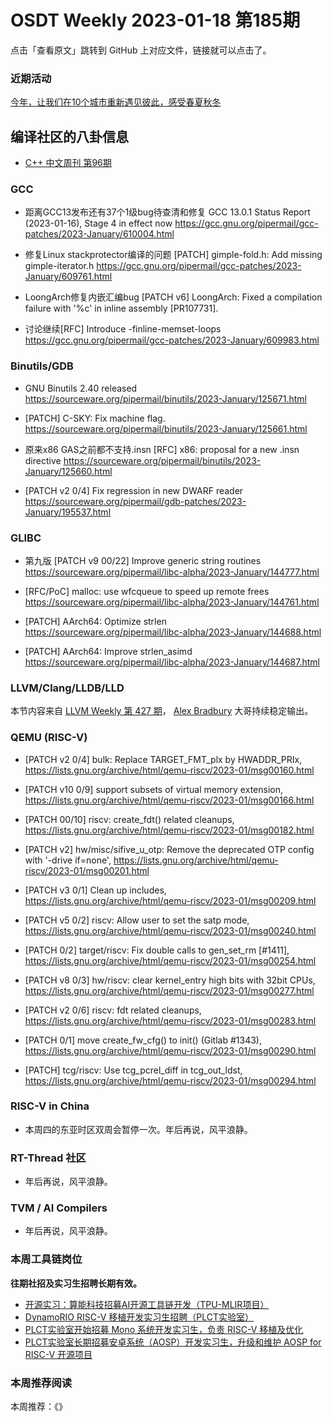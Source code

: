 # OSDT Weekly 2023-01-18 第185期

点击「查看原文」跳转到 GitHub 上对应文件，链接就可以点击了。

### 近期活动

[今年，让我们在10个城市重新遇见彼此，感受春夏秋冬](https://mp.weixin.qq.com/s/95Md8DCBQMDkwa0oLYW5Ng)

## 编译社区的八卦信息

- [C++ 中文周刊 第96期](https://mp.weixin.qq.com/s/yn4rKm_Na_Y81RyYONMVbw)

### GCC

- 距离GCC13发布还有37个1级bug待查清和修复
  GCC 13.0.1 Status Report (2023-01-16), Stage 4 in effect now
  https://gcc.gnu.org/pipermail/gcc-patches/2023-January/610004.html

- 修复Linux stackprotector编译的问题
  [PATCH] gimple-fold.h: Add missing gimple-iterator.h
  https://gcc.gnu.org/pipermail/gcc-patches/2023-January/609761.html

- LoongArch修复内嵌汇编bug
  [PATCH v6] LoongArch: Fixed a compilation failure with '%c' in inline assembly [PR107731].

- 讨论继续[RFC] Introduce -finline-memset-loops
  https://gcc.gnu.org/pipermail/gcc-patches/2023-January/609983.html

### Binutils/GDB

- GNU Binutils 2.40 released
  https://sourceware.org/pipermail/binutils/2023-January/125671.html

- [PATCH] C-SKY: Fix machine flag.
  https://sourceware.org/pipermail/binutils/2023-January/125661.html

- 原来x86 GAS之前都不支持.insn
  [RFC] x86: proposal for a new .insn directive
  https://sourceware.org/pipermail/binutils/2023-January/125660.html

- [PATCH v2 0/4] Fix regression in new DWARF reader
  https://sourceware.org/pipermail/gdb-patches/2023-January/195537.html

### GLIBC

- 第九版 [PATCH v9 00/22] Improve generic string routines
  https://sourceware.org/pipermail/libc-alpha/2023-January/144777.html

- [RFC/PoC] malloc: use wfcqueue to speed up remote frees
  https://sourceware.org/pipermail/libc-alpha/2023-January/144761.html

- [PATCH] AArch64: Optimize strlen
  https://sourceware.org/pipermail/libc-alpha/2023-January/144688.html

- [PATCH] AArch64: Improve strlen_asimd
  https://sourceware.org/pipermail/libc-alpha/2023-January/144687.html

### LLVM/Clang/LLDB/LLD

本节内容来自 [LLVM Weekly 第 427 期](http://llvmweekly.org/issue/427)，
[Alex Bradbury](https://www.linkedin.com/in/alex-bradbury/) 大哥持续稳定输出。

### QEMU (RISC-V)

- [PATCH v2 0/4] bulk: Replace TARGET_FMT_plx by HWADDR_PRIx,
  https://lists.gnu.org/archive/html/qemu-riscv/2023-01/msg00160.html

- [PATCH v10 0/9] support subsets of virtual memory extension,
  https://lists.gnu.org/archive/html/qemu-riscv/2023-01/msg00166.html

- [PATCH 00/10] riscv: create_fdt() related cleanups,
  https://lists.gnu.org/archive/html/qemu-riscv/2023-01/msg00182.html

- [PATCH v2] hw/misc/sifive_u_otp: Remove the deprecated OTP config with '-drive if=none',
  https://lists.gnu.org/archive/html/qemu-riscv/2023-01/msg00201.html

- [PATCH v3 0/1] Clean up includes,
  https://lists.gnu.org/archive/html/qemu-riscv/2023-01/msg00209.html

- [PATCH v5 0/2] riscv: Allow user to set the satp mode,
  https://lists.gnu.org/archive/html/qemu-riscv/2023-01/msg00240.html

- [PATCH 0/2] target/riscv: Fix double calls to gen_set_rm [#1411],
  https://lists.gnu.org/archive/html/qemu-riscv/2023-01/msg00254.html

- [PATCH v8 0/3] hw/riscv: clear kernel_entry high bits with 32bit CPUs,
  https://lists.gnu.org/archive/html/qemu-riscv/2023-01/msg00277.html

- [PATCH v2 0/6] riscv: fdt related cleanups,
  https://lists.gnu.org/archive/html/qemu-riscv/2023-01/msg00283.html

- [PATCH 0/1] move create_fw_cfg() to init() (Gitlab #1343),
  https://lists.gnu.org/archive/html/qemu-riscv/2023-01/msg00290.html

- [PATCH] tcg/riscv: Use tcg_pcrel_diff in tcg_out_ldst,
  https://lists.gnu.org/archive/html/qemu-riscv/2023-01/msg00294.html

### RISC-V in China

- 本周四的东亚时区双周会暂停一次。年后再说，风平浪静。

### RT-Thread 社区

- 年后再说，风平浪静。

### TVM / AI Compilers

- 年后再说，风平浪静。

### 本周工具链岗位

**往期社招及实习生招聘长期有效。**

- [开源实习：算能科技招募AI开源工具链开发（TPU-MLIR项目）](https://mp.weixin.qq.com/s/IBJh0ip4k11PzIMZecsWSw)
- [DynamoRIO RISC-V 移植开发实习生招聘（PLCT实验室）](https://mp.weixin.qq.com/s/J_5TjT6DOqeOXJXQI5VQxw)
- [PLCT实验室开始招募 Mono 系统开发实习生，负责 RISC-V 移植及优化](https://mp.weixin.qq.com/s/whEW7Hay1jIP1tBzIPay1A)
- [PLCT实验室长期招募安卓系统（AOSP）开发实习生，升级和维护 AOSP for RISC-V 开源项目](https://mp.weixin.qq.com/s/dJP2cEB1nex2inR5c-cJog)


### 本周推荐阅读

本周推荐：《》
